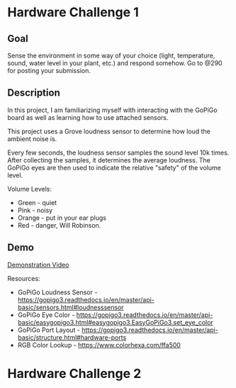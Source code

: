 # Hardware Challenge 1
## Goal
Sense the environment in some way of your choice (light, temperature, sound, water level in your plant, etc.) and respond somehow.  Go to @290 for posting your submission.

## Description
In this project, I am familiarizing myself with interacting with the GoPiGo board as well as learning how to use attached sensors.

This project uses a Grove loudness sensor to determine how loud the ambient noise is. 

Every few seconds, the loudness sensor samples the sound level 10k times. After collecting the samples, it determines the average loudness.  The GoPiGo eyes are then used to indicate the relative "safety" of the volume level.

Volume Levels:
- Green - quiet
- Pink - noisy
- Orange - put in your ear plugs
- Red - danger, Will Robinson.

## Demo
[Demonstration Video](https://youtu.be/FjBthg8KJLI)
 
Resources:
- GoPiGo Loudness Sensor - https://gopigo3.readthedocs.io/en/master/api-basic/sensors.html#loudnesssensor
- GoPiGo Eye Color - https://gopigo3.readthedocs.io/en/master/api-basic/easygopigo3.html#easygopigo3.EasyGoPiGo3.set_eye_color
- GoPiGo Port Layout - https://gopigo3.readthedocs.io/en/master/api-basic/structure.html#hardware-ports
- RGB Color Lookup - https://www.colorhexa.com/ffa500

# Hardware Challenge 2
